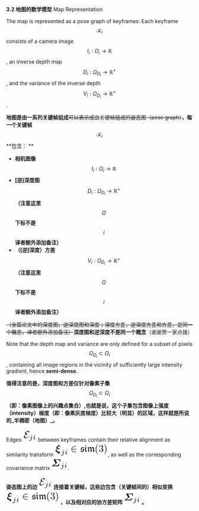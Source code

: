 **3.2 地图的数学模型** Map Representation

The map is represented as a pose graph of keyframes: Each keyframe $$\mathcal{K}_{i}$$ consists of a camera image $$I_{i} : \mathit{\Omega}_{i} \rightarrow \mathbb{R}$$ , an inverse depth map $$D_{i} : \mathit{\Omega}_{D_{i}} \rightarrow \mathbb{R}^{+}$$, and the variance of the inverse depth $$V_{i} : \mathit{\Omega}_{D_{i}} \rightarrow \mathbb{R}^{+}$$.

**地图是由一系列关键帧组成**~~可以表示成由关键帧组成的姿态图（pose graph）~~**，每一个关键帧** $$\mathcal{K}_{i}$$ **包含： **

* **相机图像** $$I_{i} : \mathit{\Omega}_{i} \rightarrow \mathbb{R}$$
* **\[逆\]深度图** $$D_{i} : \mathit{\Omega}_{D_{i}} \rightarrow \mathbb{R}^{+}$$ **（注意这里** $$\mathit{\Omega}$$ **下标不是** $$i$$ **译者额外添加备注）**
* **（\[逆\]深度）方差** $$V_{i} : \mathit{\Omega}_{D_{i}} \rightarrow \mathbb{R}^{+}$$ **（注意这里** $$\mathit{\Omega}$$ **下标不是** $$i$$ **译者额外添加备注）**

~~（全篇论文中的深度图，逆深度图和深度；深度方差，逆深度方差和方差，是同一个概念，译者额外添加备注）~~**深度图和逆深度不是同一个概念**（谢谢贺一家点拨）

Note that the depth map and variance are only defined for a subset of pixels $$\mathit{\Omega}_{D_{i}} \subset \mathit{\Omega}_{i}$$ , containing all image regions in the vicinity of sufficiently large intensity gradient, hence **semi-dense**.

**值得注意的是，深度图和方差仅针对像素子集** $$\mathit{\Omega}_{D_{i}} \subset \mathit{\Omega}_{i}$$ **（即：像素图像上的兴趣点集合）,也就是说，这个子集包含图像上强度（intensity）梯度（即：像素灰度梯度）比较大（明显）的区域，这样就是所说的_半稠密（地图）_。**

Edges ![](/assets/math_43.png) between keyframes contain their relative alignment as similarity transform ![](/assets/math_44.png), as well as the corresponding covariance matrix ![](/assets/math_45.png).

**姿态图上的边 **![](/assets/math_43.png)** 连接着关键帧，这些边包含（关键帧间的）相似变换 **![](/assets/math_44.png)** ，以及相对应的协方差矩阵 **![](/assets/math_45.png)** 。**

